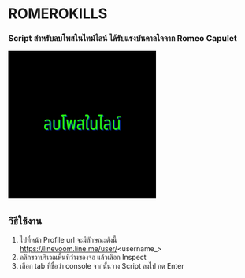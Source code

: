# ROMEROKILLS

### Script สำหรับลบโพสในไทม์ไลน์ ได้รับแรงบันดาลใจจาก Romeo Capulet 

<img src="https://github.com/samiti3d/romeokills/blob/main/%E0%B8%A5%E0%B8%9A%E0%B9%82%E0%B8%9E%E0%B8%AA%E0%B9%83%E0%B8%99%E0%B9%84%E0%B8%A5%E0%B8%99%E0%B9%8C.png?raw=true" width="300" height="300">

## วิธีใช้งาน
1. ไปที่หน้า Profile url จะมีลักษณะดังนี้ https://linevoom.line.me/user/<username_>
2. คลิกขวาบริเวณพื้นที่ว่างของจอ แล้วเลือก Inspect
3. เลือก tab ที่ชื่อว่า console จากนั้นวาง Script ลงไป กด Enter 
